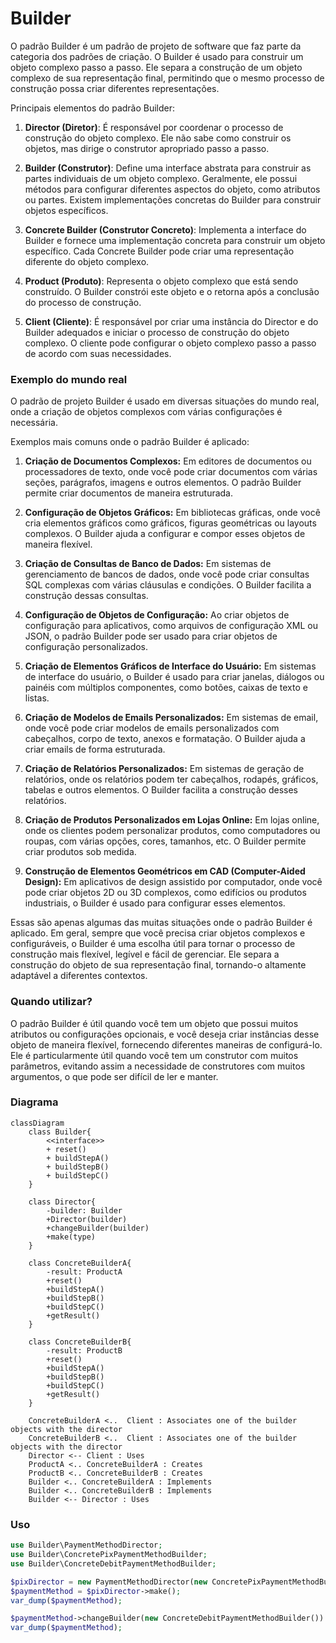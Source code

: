 # Builder
O padrão Builder é um padrão de projeto de software que faz parte da categoria dos padrões de criação. O Builder é usado para construir um objeto complexo passo a passo. Ele separa a construção de um objeto complexo de sua representação final, permitindo que o mesmo processo de construção possa criar diferentes representações.

Principais elementos do padrão Builder:
1. **Director (Diretor)**: É responsável por coordenar o processo de construção do objeto complexo. Ele não sabe como construir os objetos, mas dirige o construtor apropriado passo a passo.

2. **Builder (Construtor)**: Define uma interface abstrata para construir as partes individuais de um objeto complexo. Geralmente, ele possui métodos para configurar diferentes aspectos do objeto, como atributos ou partes. Existem implementações concretas do Builder para construir objetos específicos.

3. **Concrete Builder (Construtor Concreto)**: Implementa a interface do Builder e fornece uma implementação concreta para construir um objeto específico. Cada Concrete Builder pode criar uma representação diferente do objeto complexo.

4. **Product (Produto)**: Representa o objeto complexo que está sendo construído. O Builder constrói este objeto e o retorna após a conclusão do processo de construção.

5. **Client (Cliente)**: É responsável por criar uma instância do Director e do Builder adequados e iniciar o processo de construção do objeto complexo. O cliente pode configurar o objeto complexo passo a passo de acordo com suas necessidades.

### Exemplo do mundo real
O padrão de projeto Builder é usado em diversas situações do mundo real, onde a criação de objetos complexos com várias configurações é necessária.

Exemplos mais comuns onde o padrão Builder é aplicado:

1. **Criação de Documentos Complexos:** Em editores de documentos ou processadores de texto, onde você pode criar documentos com várias seções, parágrafos, imagens e outros elementos. O padrão Builder permite criar documentos de maneira estruturada.

2. **Configuração de Objetos Gráficos:** Em bibliotecas gráficas, onde você cria elementos gráficos como gráficos, figuras geométricas ou layouts complexos. O Builder ajuda a configurar e compor esses objetos de maneira flexível.

3. **Criação de Consultas de Banco de Dados:** Em sistemas de gerenciamento de bancos de dados, onde você pode criar consultas SQL complexas com várias cláusulas e condições. O Builder facilita a construção dessas consultas.

4. **Configuração de Objetos de Configuração:** Ao criar objetos de configuração para aplicativos, como arquivos de configuração XML ou JSON, o padrão Builder pode ser usado para criar objetos de configuração personalizados.

5. **Criação de Elementos Gráficos de Interface do Usuário:** Em sistemas de interface do usuário, o Builder é usado para criar janelas, diálogos ou painéis com múltiplos componentes, como botões, caixas de texto e listas.

6. **Criação de Modelos de Emails Personalizados:** Em sistemas de email, onde você pode criar modelos de emails personalizados com cabeçalhos, corpo de texto, anexos e formatação. O Builder ajuda a criar emails de forma estruturada.

7. **Criação de Relatórios Personalizados:** Em sistemas de geração de relatórios, onde os relatórios podem ter cabeçalhos, rodapés, gráficos, tabelas e outros elementos. O Builder facilita a construção desses relatórios.

8. **Criação de Produtos Personalizados em Lojas Online:** Em lojas online, onde os clientes podem personalizar produtos, como computadores ou roupas, com várias opções, cores, tamanhos, etc. O Builder permite criar produtos sob medida.

9. **Construção de Elementos Geométricos em CAD (Computer-Aided Design):** Em aplicativos de design assistido por computador, onde você pode criar objetos 2D ou 3D complexos, como edifícios ou produtos industriais, o Builder é usado para configurar esses elementos.

Essas são apenas algumas das muitas situações onde o padrão Builder é aplicado. Em geral, sempre que você precisa criar objetos complexos e configuráveis, o Builder é uma escolha útil para tornar o processo de construção mais flexível, legível e fácil de gerenciar. Ele separa a construção do objeto de sua representação final, tornando-o altamente adaptável a diferentes contextos.

### Quando utilizar?
O padrão Builder é útil quando você tem um objeto que possui muitos atributos ou configurações opcionais, e você deseja criar instâncias desse objeto de maneira flexível, fornecendo diferentes maneiras de configurá-lo. Ele é particularmente útil quando você tem um construtor com muitos parâmetros, evitando assim a necessidade de construtores com muitos argumentos, o que pode ser difícil de ler e manter.

### Diagrama
```mermaid
classDiagram
    class Builder{
        <<interface>>
        + reset()
        + buildStepA()
        + buildStepB()
        + buildStepC()
    }

    class Director{
        -builder: Builder
        +Director(builder)
        +changeBuilder(builder)
        +make(type)
    }

    class ConcreteBuilderA{
        -result: ProductA
        +reset()
        +buildStepA()
        +buildStepB()
        +buildStepC()
        +getResult()
    }

    class ConcreteBuilderB{
        -result: ProductB
        +reset()
        +buildStepA()
        +buildStepB()
        +buildStepC()
        +getResult()
    }

    ConcreteBuilderA <..  Client : Associates one of the builder objects with the director
    ConcreteBuilderB <..  Client : Associates one of the builder objects with the director
    Director <-- Client : Uses
    ProductA <.. ConcreteBuilderA : Creates
    ProductB <.. ConcreteBuilderB : Creates
    Builder <.. ConcreteBuilderA : Implements
    Builder <.. ConcreteBuilderB : Implements
    Builder <-- Director : Uses
```

### Uso
```php
use Builder\PaymentMethodDirector;
use Builder\ConcretePixPaymentMethodBuilder;
use Builder\ConcreteDebitPaymentMethodBuilder;

$pixDirector = new PaymentMethodDirector(new ConcretePixPaymentMethodBuilder());
$paymentMethod = $pixDirector->make();
var_dump($paymentMethod);

$paymentMethod->changeBuilder(new ConcreteDebitPaymentMethodBuilder())
var_dump($paymentMethod);
```
